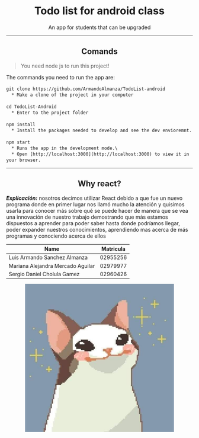 <h1 align="center" > Todo list for android class</h1>
<p align="center"> An app for students that can be upgraded </p>
<hr>

<h2 align="center"> Comands </h2>

> You need node js to run this project!

The commands you need to run the app are:

```
git clone https://github.com/ArmandoAlmanza/TodoList-android
  * Make a clone of the project in your computer

cd TodoList-Android
  * Enter to the project folder

npm install
  * Install the packages needed to develop and see the dev envioremnt.

npm start
  * Runs the app in the development mode.\
  * Open [http://localhost:3000](http://localhost:3000) to view it in your browser.
```

<hr>
<h2 align="center"> Why react? </h2>

**_Explicación:_** nosotros decimos utilizar React debido a que fue un nuevo programa donde en primer lugar nos llamó mucho la atención y quisimos usarla para conocer más sobre qué se puede hacer de manera que se vea una innovación de nuestro trabajo demostrando que más estamos dispuestos a aprender para poder saber hasta donde podríamos llegar, poder expander nuestros conocimientos, aprendiendo mas acerca de más programas y conociendo acerca de ellos

| Name                              | Matricula |
| --------------------------------- | --------- |
| Luis Armando Sanchez Almanza      | 02955256  |
| Mariana Alejandra Mercado Aguilar | 02979977  |
| Sergio Daniel Cholula Gamez       | 02960426  |

<p align="center">
  <img src="src/assets/feli.jpg" height="400">
</p>
